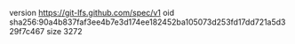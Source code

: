 version https://git-lfs.github.com/spec/v1
oid sha256:90a4b837faf3ee4b7e3d174ee182452ba105073d253fd17dd721a5d329f7c467
size 3272

